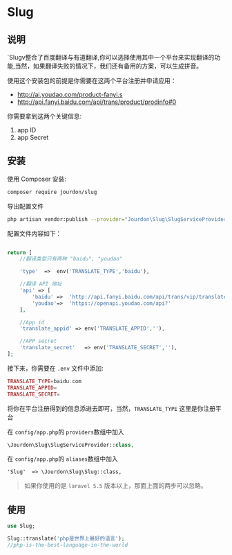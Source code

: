 # Slug

## 说明

`Slugv整合了百度翻译与有道翻译,你可以选择使用其中一个平台来实现翻译的功能,当然，如果翻译失败的情况下，我们还有备用的方案，可以生成拼音。

使用这个安装包的前提是你需要在这两个平台注册并申请应用：

- http://ai.youdao.com/product-fanyi.s
- http://api.fanyi.baidu.com/api/trans/product/prodinfo#0

你需要拿到这两个关键信息:

1. app ID
2. app Secret


## 安装

使用 Composer 安装:

```bash
composer require jourdon/slug
```
导出配置文件
```bash
php artisan vendor:publish --provider="Jourdon\Slug\SlugServiceProvider"
```
配置文件内容如下：
```php

return [
    //翻译类型只有两种 "baidu", "youdao"

    'type'  =>  env('TRANSLATE_TYPE','baidu'),

    //翻译 API 地址
    'api' => [
        'baidu' =>  'http://api.fanyi.baidu.com/api/trans/vip/translate?',
        'youdao'=>  'https://openapi.youdao.com/api?'
    ],

    //App id 
    'translate_appid' => env('TRANSLATE_APPID',''),

    //APP secret 
    'translate_secret'   => env('TRANSLATE_SECRET',''),
];
```

接下来，你需要在 `.env` 文件中添加:

```php
TRANSLATE_TYPE=baidu.com
TRANSLATE_APPID=
TRANSLATE_SECRET=
```
将你在平台注册得到的信息添进去即可，当然，`TRANSLATE_TYPE` 这里是你注册平台

在 `config/app.php`的 `providers`数组中加入

```php
\Jourdon\Slug\SlugServiceProvider::class,
```
在 `config/app.php`的 `aliases`数组中加入
```
'Slug'  => \Jourdon\Slug\Slug::class,
```
> 如果你使用的是 `laravel 5.5` 版本以上，那面上面的两步可以忽略。


## 使用

```php
use Slug;

Slug::translate('php是世界上最好的语言');
//php-is-the-best-language-in-the-world

```

